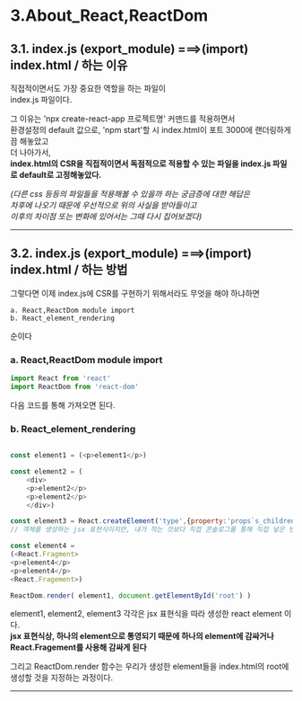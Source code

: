 # 3.About_React,ReactDom

## 3.1. index.js **(export_module)** **===>(import)** index.html / 하는 이유   
   
직접적이면서도 가장 중요한 역할을 하는 파일이   
index.js 파일이다.   
   
그 이유는 'npx create-react-app 프로젝트명' 커맨드를 적용하면서   
환경설정의 default 값으로, 'npm start'할 시 index.html이 포트 3000에 랜더링하게끔 해놓았고   
더 나아가서,   
**index.html의 CSR을 직접적이면서 독점적으로 적용할 수 있는 파일을 index.js 파일로 default로 고정해놓았다.**   
   
 *(다른 css 등등의 파일들을 적용해볼 수 있을까 하는 궁금증에 대한 해답은*   
 *차후에 나오기 때문에 우선적으로 위의 사실을 받아들이고*   
 *이후의 차이점 또는 변화에 있어서는 그때 다시 집어보겠다)*   
   
* * *

## 3.2. index.js **(export_module)** **===>(import)** index.html / 하는 방법   
   
그렇다면 이제 index.js에 CSR를 구현하기 위해서라도 무엇을 해야 하냐하면   
   
    a. React,ReactDom module import   
    b. React_element_rendering   
   
순이다   

### a. React,ReactDom module import   

```javascript
import React from 'react'
import ReactDom from 'react-dom'
```   
다음 코드를 통해 가져오면 된다.   
   
### b. React_element_rendering   

```javascript

const element1 = (<p>element1</p>)

const element2 = (
    <div>
    <p>element2</p>
    <p>element2</p>
    </div>)

const element3 = React.createElement('type',{property:'props`s_children_customized_property'},{test:'props`s_children_Property'},'test2')
// 객체를 생성하는 jsx 표현식이지만, 내가 적는 것보다 직접 콘솔로그를 통해 직접 넣은 변수들이 어떻게 적용되는지 보는것이 더 좋을 듯 싶다

const element4 = 
(<React.Fragment>
<p>element4</p>
<p>element4</p>
<React.Fragement>)

ReactDom.render( element1, document.getElementById('root') )
```

element1, element2, element3 각각은 jsx 표현식을 따라 생성한 react element 이다.   
**jsx 표현식상, 하나의 element으로 통영되기 때문에 하나의 element에 감싸거나 React.Fragement를 사용해 감싸게 된다**   
   
그리고 ReactDom.render 함수는 우리가 생성한 element들을 index.html의 root에 생성할 것을 지정하는 과정이다.   
   
* * *